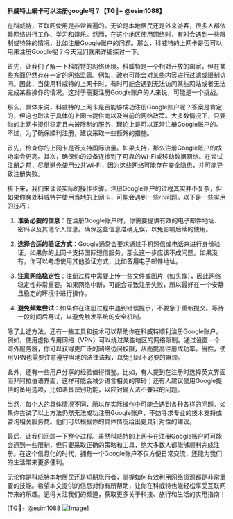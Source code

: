 **科威特上網卡可以注册google吗？【TG💪+ @esim1088】**

在科威特，互联网使用是非常普遍的。无论是本地居民还是外来游客，很多人都依赖网络进行工作、学习和娱乐。然而，在这个地区使用网络时，有时会遇到一些限制或特殊的情况，比如注册Google账户的问题。那么，科威特的上网卡是否可以用来注册Google呢？今天我们就来详细探讨一下。

首先，让我们了解一下科威特的网络环境。科威特是一个相对开放的国家，但在某些方面仍然存在一定的网络监管。例如，政府可能会对某些内容进行过滤或限制访问。因此，当使用科威特的上网卡时，有时可能会遇到无法访问某些网站或者无法完成某些操作的情况。这对于需要注册Google账户的人来说，可能是一个挑战。

那么，具体来说，科威特的上网卡是否能够成功注册Google账户呢？答案是肯定的，但这也取决于具体的上网卡提供商以及当前的网络政策。大多数情况下，只要你的上网卡提供稳定且未被限制的服务，理论上是可以正常注册Google账户的。不过，为了确保顺利注册，建议采取一些额外的措施。

首先，检查你的上网卡是否支持国际流量。如果支持，那么注册Google账户的成功率会更高。其次，确保你的设备连接到了可靠的Wi-Fi或移动数据网络。在尝试注册之前，尽量避免使用公共Wi-Fi，因为这些网络可能存在安全隐患，并可能导致注册失败。

接下来，我们来谈谈实际的操作步骤。注册Google账户的过程其实并不复杂，但如果你身处科威特并使用当地的上网卡，可能会遇到一些小问题。以下是一些实用的技巧：

1. **准备必要的信息**：在注册Google账户时，你需要提供有效的电子邮件地址、密码以及其他个人信息。确保这些信息准确无误，以免影响后续的使用。

2. **选择合适的验证方式**：Google通常会要求通过手机短信或电话来进行身份验证。如果你的上网卡支持国际短信服务，那么这一步应该不成问题。如果没有，你可以考虑使用其他验证方式，比如备用电子邮件地址。

3. **注意网络稳定性**：注册过程中需要上传一些文件或图片（如头像），因此网络稳定性非常重要。如果网络中断，可能会导致注册失败，所以最好在一个安静且稳定的环境中进行操作。

4. **避免频繁尝试**：如果你在注册过程中遇到错误提示，不要急于重新提交。等待一段时间后再试，以避免触发系统的安全机制。

除了上述方法，还有一些工具和技术可以帮助你在科威特顺利注册Google账户。例如，使用虚拟专用网络（VPN）可以绕过某些地区的网络限制。通过设置一个海外服务器，你可以获得更广泛的网络访问权限，从而提高注册成功率。当然，使用VPN也需要注意遵守当地的法律法规，以免引起不必要的麻烦。

此外，还有一些用户分享的经验值得借鉴。比如，有人提到在注册时选择英文界面而非阿拉伯语界面，这样可能会减少语言相关的障碍；还有人建议使用Google提供的备用选项，比如语音识别功能，以应对输入法不兼容的问题。

当然，每个人的具体情况不同，所以在实际操作中可能会遇到各种各样的问题。如果你尝试了以上方法仍然无法成功注册Google账户，不妨寻求专业的技术支持或咨询相关服务商。他们可以根据你的具体情况给出更具针对性的建议。

最后，让我们回顾一下整个过程。虽然科威特的上网卡在注册Google账户时可能会遇到一些限制，但只要采取正确的策略和工具，绝大多数人都能够顺利完成注册。在这个信息化的时代，拥有一个Google账户不仅方便日常交流，还能为我们的生活带来更多便利。

无论你是科威特本地居民还是短期旅行者，掌握如何有效利用网络资源都是非常重要的技能。希望本文提供的信息对你有所帮助，让你在科威特也能轻松享受互联网带来的乐趣。记得关注我们的频道，获取更多关于科技、旅行和生活的实用指南！

[[TG💪+ @esim1088](https://t.me/s/esim1088) ![Image](https://i.postimg.cc/4NQfJmqS/Snipaste-2025-05-13-00-14-12.png)]